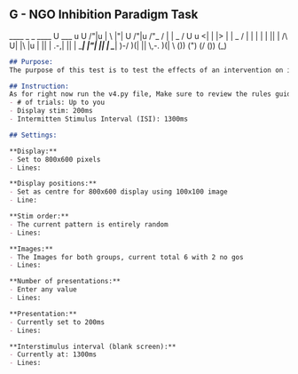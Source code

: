 
## G - NGO Inhibition Paradigm Task
____ _ _ ____ U ___ u U /"|u | \ |"| U /"|u \/"_ \/ \| | _ / U u <| \| |> \| | _ / | | | | | || | /\ U| |\ |u | || | .-,| || | \____| |"| || \| \____| \)-\/ )(| || \\,-. )(| \\ ()) (") (/ ()) (_)

```markdown
## Purpose:
The purpose of this test is to test the effects of an intervention on inhibition. To be done before and after an ntervention is applied to assess its effects on inhibition. Most trials are usualy 150+ Displays at a time.

## Instruction:
As for right now run the v4.py file, Make sure to review the rules guide for what to press. Current settings:
- # of trials: Up to you
- Display stim: 200ms
- Intermitten Stimulus Interval (ISI): 1300ms 

## Settings:

**Display:**
- Set to 800x600 pixels
- Lines: 

**Display positions:**
- Set as centre for 800x600 display using 100x100 image
- Line: 

**Stim order:**
- The current pattern is entirely random
- Lines: 

**Images:**
- The Images for both groups, current total 6 with 2 no gos
- Lines: 

**Number of presentations:**
- Enter any value
- Lines: 

**Presentation:**
- Currently set to 200ms
- Lines: 

**Interstimulus interval (blank screen):**
- Currently at: 1300ms
- Lines:
